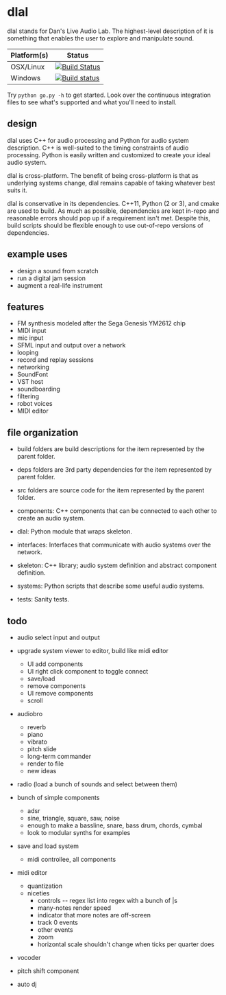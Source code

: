 dlal
====
dlal stands for Dan's Live Audio Lab.
The highest-level description of it is something that enables the user to explore and manipulate sound.

| Platform(s) | Status |
| --- | --- |
| OSX/Linux | [![Build Status](https://travis-ci.org/dansgithubuser/dlal.svg?branch=master)](https://travis-ci.org/dansgithubuser/dlal) |
| Windows | [![Build status](https://ci.appveyor.com/api/projects/status/tvni128gp6o02890/branch/master?svg=true)](https://ci.appveyor.com/project/dansgithubuser/dlal/branch/master) |

Try `python go.py -h` to get started.
Look over the continuous integration files to see what's supported and what you'll need to install.

design
------
dlal uses C++ for audio processing and Python for audio system description.
C++ is well-suited to the timing constraints of audio processing.
Python is easily written and customized to create your ideal audio system.

dlal is cross-platform.
The benefit of being cross-platform is that as underlying systems change,
dlal remains capable of taking whatever best suits it.

dlal is conservative in its dependencies.
C++11, Python (2 or 3), and cmake are used to build.
As much as possible, dependencies are kept in-repo and reasonable errors should pop up if a requirement isn't met.
Despite this, build scripts should be flexible enough to use out-of-repo versions of dependencies.

example uses
------------
- design a sound from scratch
- run a digital jam session
- augment a real-life instrument

features
--------
- FM synthesis modeled after the Sega Genesis YM2612 chip
- MIDI input
- mic input
- SFML input and output over a network
- looping
- record and replay sessions
- networking
- SoundFont
- VST host
- soundboarding
- filtering
- robot voices
- MIDI editor

file organization
-----------------
- build folders are build descriptions for the item represented by the parent folder.
- deps folders are 3rd party dependencies for the item represented by parent folder.
- src folders are source code for the item represented by the parent folder.

- components: C++ components that can be connected to each other to create an audio system.
- dlal: Python module that wraps skeleton.
- interfaces: Interfaces that communicate with audio systems over the network.
- skeleton: C++ library; audio system definition and abstract component definition.
- systems: Python scripts that describe some useful audio systems.
- tests: Sanity tests.

todo
----
- audio select input and output

- upgrade system viewer to editor, build like midi editor
	- UI add components
	- UI right click component to toggle connect
	- save/load
	- remove components
	- UI remove components
	- scroll
- audiobro
	- reverb
	- piano
	- vibrato
	- pitch slide
	- long-term commander
	- render to file
	- new ideas

- radio (load a bunch of sounds and select between them)
- bunch of simple components
	- adsr
	- sine, triangle, square, saw, noise
	- enough to make a bassline, snare, bass drum, chords, cymbal
	- look to modular synths for examples

- save and load system
	- midi controllee, all components
- midi editor
	- quantization
	- niceties
		- controls -- regex list into regex with a bunch of |s
		- many-notes render speed
		- indicator that more notes are off-screen
		- track 0 events
		- other events
		- zoom
		- horizontal scale shouldn't change when ticks per quarter does
- vocoder
- pitch shift component
- auto dj
